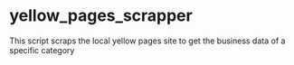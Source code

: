 yellow_pages_scrapper
=====================

This script scraps the local yellow pages site to get the business data of a specific category
